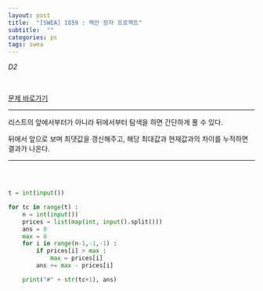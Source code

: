 ```yaml
---
layout: post
title:  "[SWEA] 1859 : 백만 장자 프로젝트"
subtitle:  ""
categories: ps
tags: swea
---
```


*D2*

<br>

[문제 바로가기](https://swexpertacademy.com/main/code/problem/problemDetail.do?contestProbId=AV5LrsUaDxcDFAXc&categoryId=AV5LrsUaDxcDFAXc&categoryType=CODE)

---

리스트의 앞에서부터가 아니라 뒤에서부터 탐색을 하면 간단하게 풀 수 있다.

뒤에서 앞으로 보며 최댓값을 갱신해주고, 해당 최대값과 현재값과의 차이를 누적하면 결과가 나온다.

---

<br>

```python

t = int(input())

for tc in range(t) :
    n = int(input())
    prices = list(map(int, input().split()))
    ans = 0
    max = 0
    for i in range(n-1,-1,-1) :
        if prices[i] > max :
            max = prices[i]
        ans += max - prices[i]

    print("#" + str(tc+1), ans)

```